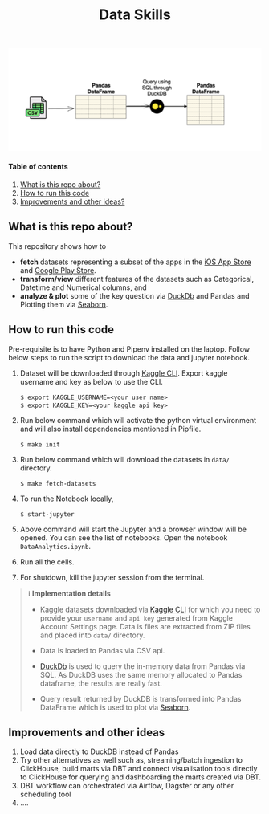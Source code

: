 <div align="center">
    <h1>Data Skills</h1>
</div>

<br />

<p align="center">
  <img src="images/header.png" width='600' />
</p>


#### Table of contents
1. [What is this repo about?](#what-is-this-repo-about)
2. [How to run this code](#how-to-run-this-code)
3. [Improvements and other ideas?](#improvements-and-other-ideas)


## What is this repo about?
This repository shows how to

* **fetch** datasets representing a subset of the apps in the [iOS App Store](https://www.kaggle.com/datasets/gauthamp10/apple-appstore-apps) and [Google Play Store](https://www.kaggle.com/datasets/gauthamp10/google-playstore-apps).
* **transform/view** different features of the datasets such as Categorical, Datetime and Numerical columns, and
* **analyze & plot** some of the key question via [DuckDb](https://duckdb.org/) and Pandas and Plotting them via [Seaborn](https://seaborn.pydata.org/). 


## How to run this code

Pre-requisite is to have Python and Pipenv installed on the laptop. Follow below steps to run the script to download the data and jupyter notebook.

1. Dataset will be downloaded through [Kaggle CLI](https://github.com/Kaggle/kaggle-api#installation). Export kaggle username and key as below to use the CLI.
    ```
    $ export KAGGLE_USERNAME=<your user name>
    $ export KAGGLE_KEY=<your kaggle api key>
    ```

2. Run below command which will activate the python virtual environment and will also install dependencies mentioned in Pipfile.
    ```
    $ make init
    ```


3. Run below command which will download the datasets in `data/` directory.
    ```
    $ make fetch-datasets
    ```

4. To run the Notebook locally, 
    ```
    $ start-jupyter
    ```

5. Above command will start the Jupyter and a browser window will be opened. You can see the list of notebooks. Open the notebook `DataAnalytics.ipynb`.

6. Run all the cells.

7. For shutdown, kill the jupyter session from the terminal.

> ℹ️ **Implementation details**
>
>* Kaggle datasets downloaded via [Kaggle CLI](https://github.com/Kaggle/kaggle-api#installation) for which you need to provide your `username` and `api key` generated from Kaggle Account Settings page. Data is files are extracted from ZIP files and placed into `data/` directory.
>
>* Data Is loaded to Pandas via CSV api.
>
>* [DuckDb](https://duckdb.org/) is used to query the in-memory data from Pandas via SQL. As DuckDB uses the same memory allocated to Pandas dataframe, the results are really fast.
>
>* Query result returned by DuckDB is transformed into Pandas DataFrame which is used to plot via [Seaborn](https://seaborn.pydata.org/). 

## Improvements and other ideas

1. Load data directly to DuckDB instead of Pandas
2. Try other alternatives as well such as, streaming/batch ingestion to ClickHouse, build marts via DBT and connect visualisation tools directly to ClickHouse for querying and dashboarding the marts created via DBT.
3. DBT workflow can orchestrated via Airflow, Dagster or any other scheduling tool 
4. ....